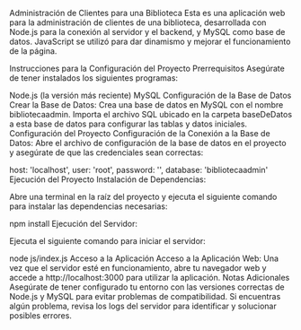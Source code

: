 Administración de Clientes para una Biblioteca
Esta es una aplicación web para la administración de clientes de una biblioteca, desarrollada con Node.js para la conexión al servidor y el backend, y MySQL como base de datos. JavaScript se utilizó para dar dinamismo y mejorar el funcionamiento de la página.

Instrucciones para la Configuración del Proyecto
Prerrequisitos
Asegúrate de tener instalados los siguientes programas:

Node.js (la versión más reciente)
MySQL
Configuración de la Base de Datos
Crear la Base de Datos:
Crea una base de datos en MySQL con el nombre bibliotecaadmin.
Importa el archivo SQL ubicado en la carpeta baseDeDatos a esta base de datos para configurar las tablas y datos iniciales.
Configuración del Proyecto
Configuración de la Conexión a la Base de Datos:
Abre el archivo de configuración de la base de datos en el proyecto y asegúrate de que las credenciales sean correctas:

host: 'localhost',
user: 'root',
password: '',
database: 'bibliotecaadmin'
Ejecución del Proyecto
Instalación de Dependencias:

Abre una terminal en la raíz del proyecto y ejecuta el siguiente comando para instalar las dependencias necesarias:

npm install
Ejecución del Servidor:

Ejecuta el siguiente comando para iniciar el servidor:

node js/index.js
Acceso a la Aplicación
Acceso a la Aplicación Web:
Una vez que el servidor esté en funcionamiento, abre tu navegador web y accede a http://localhost:3000 para utilizar la aplicación.
Notas Adicionales
Asegúrate de tener configurado tu entorno con las versiones correctas de Node.js y MySQL para evitar problemas de compatibilidad.
Si encuentras algún problema, revisa los logs del servidor para identificar y solucionar posibles errores.